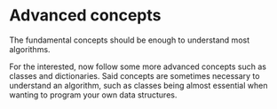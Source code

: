 # Advanced concepts

The fundamental concepts should be enough to understand most algorithms.

For the interested, now follow some more advanced concepts such as classes and dictionaries.
Said concepts are sometimes necessary to understand an algorithm, such as classes being almost essential when wanting to program your own data structures.

